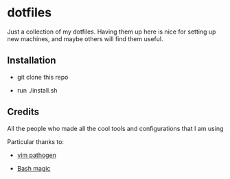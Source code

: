 dotfiles
===

Just a collection of my dotfiles. Having them up here is nice for setting up new machines, and maybe others will find them useful.

Installation
---

- git clone this repo

- run ./install.sh

Credits
---

All the people who made all the cool tools and configurations that I am using

Particular thanks to:

- [vim pathogen](https://github.com/tpope/vim-pathogen)

- [Bash magic](https://github.com/Knewton/bash_magic)


